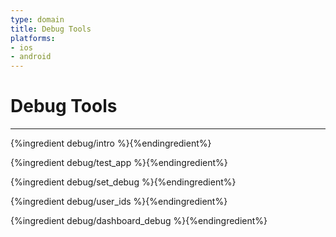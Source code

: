 ```yaml
---
type: domain
title: Debug Tools
platforms:
- ios
- android
---
```


# Debug Tools

------

{%ingredient debug/intro %}{%endingredient%}

{%ingredient debug/test_app %}{%endingredient%}

{%ingredient debug/set_debug %}{%endingredient%}

{%ingredient debug/user_ids %}{%endingredient%}

{%ingredient debug/dashboard_debug %}{%endingredient%}

